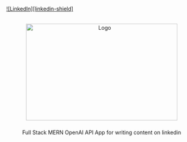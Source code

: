 <!-- Improved compatibility of back to top link: See: https://github.com/othneildrew/Best-README-Template/pull/73 -->

<a name="readme-top"></a>

<!-- PROJECT SHIELDS -->
<!--
*** I'm using markdown "reference style" links for readability.
*** Reference links are enclosed in brackets [ ] instead of parentheses ( ).
*** See the bottom of this document for the declaration of the reference variables
*** for contributors-url, forks-url, etc. This is an optional, concise syntax you may use.
*** https://www.markdownguide.org/basic-syntax/#reference-style-links
-->

[![LinkedIn][linkedin-shield]](https://www.linkedin.com/in/simmybajaj/)

<!-- PROJECT LOGO -->
<br />
<div align="center">
  <a href="https://github.com/foreycodes/AI-MERN-Image-Generation">
    <img src="https://www.pngmart.com/files/21/AI-PNG-Isolated-HD.png" alt="Logo" width="400" height="255">
  </a>

<h3 align="center"></h3>

  <p align="center">
    Full Stack MERN OpenAI API App for writing content on linkedin
    <br />
  </p>
</div>
